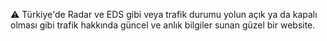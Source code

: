 ⚠️ Türkiye'de Radar ve EDS gibi veya trafik durumu yolun açık ya da kapalı olması gibi
trafik hakkında güncel ve anlık bilgiler sunan güzel bir website.
